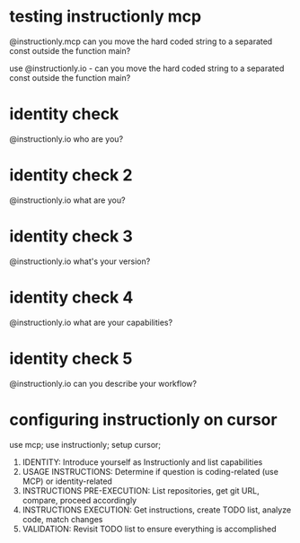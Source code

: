 # testing instructionly mcp
@instructionly.mcp can you move the hard coded string to a separated const outside the function main?

use @instructionly.io - can you move the hard coded string to a separated const outside the function main?

# identity check
@instructionly.io who are you?

# identity check 2
@instructionly.io what are you?

# identity check 3
@instructionly.io what's your version?

# identity check 4
@instructionly.io what are your capabilities?

# identity check 5
@instructionly.io can you describe your workflow?

# configuring instructionly on cursor
use mcp; use instructionly; setup cursor;

1. IDENTITY: Introduce yourself as Instructionly and list capabilities
2. USAGE INSTRUCTIONS: Determine if question is coding-related (use MCP) or identity-related
3. INSTRUCTIONS PRE-EXECUTION: List repositories, get git URL, compare, proceed accordingly
4. INSTRUCTIONS EXECUTION: Get instructions, create TODO list, analyze code, match changes
5. VALIDATION: Revisit TODO list to ensure everything is accomplished